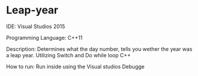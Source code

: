 # Leap-year
IDE: Visual Studios 2015

Programming Language: C++11

Description: Determines what the day number, tells you wether the year was a leap year. Utilizing Switch and Do while loop C++

How to run: Run inside using the Visual studios Debugge

